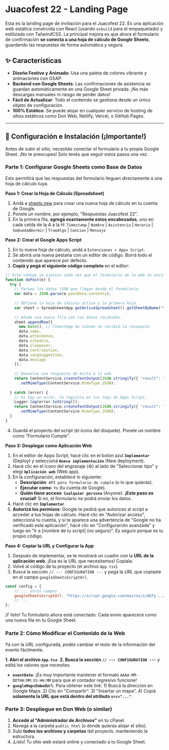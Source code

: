 # Juacofest 22 - Landing Page

Esta es la landing page de invitación para el Juacofest 22. Es una aplicación web estática construida con React (usando `esbuild` para el empaquetado) y estilizada con TailwindCSS. La principal mejora es que ahora el formulario de confirmación **se conecta a una hoja de cálculo de Google Sheets**, guardando las respuestas de forma automática y segura.

## ✨ Características

- **Diseño Festivo y Animado**: Usa una paleta de colores vibrante y animaciones con GSAP.
- **Backend con Google Sheets**: Las confirmaciones de asistencia se guardan automáticamente en una Google Sheet privada. ¡No más descargas manuales ni riesgo de perder datos!
- **Fácil de Actualizar**: Todo el contenido se gestiona desde un único objeto de configuración.
- **100% Estático**: Se puede alojar en cualquier servicio de hosting de sitios estáticos como Don Web, Netlify, Vercel, o GitHub Pages.

---

## 🔧 Configuración e Instalación (¡Importante!)

Antes de subir el sitio, necesitás conectar el formulario a tu propia Google Sheet. ¡No te preocupes! Solo tenés que seguir estos pasos una vez.

### Parte 1: Configurar Google Sheets como Base de Datos

Esto permitirá que las respuestas del formulario lleguen directamente a una hoja de cálculo tuya.

**Paso 1: Crear la Hoja de Cálculo (Spreadsheet)**
1.  Andá a [sheets.new](https://sheets.new) para crear una nueva hoja de cálculo en tu cuenta de Google.
2.  Ponele un nombre, por ejemplo, "Respuestas Juacofest 22".
3.  En la primera fila, **agregá exactamente estos encabezados**, uno en cada celda de la A a la H:
    `Timestamp` | `Nombre` | `Asistencia` | `Horario` | `SeQuedaADormir` | `TraeAlgo` | `Cancion` | `Mensaje`

**Paso 2: Crear el Google Apps Script**
1.  En tu nueva hoja de cálculo, andá a `Extensiones > Apps Script`.
2.  Se abrirá una nueva pestaña con un editor de código. Borrá todo el contenido que aparece por defecto.
3.  **Copiá y pegá el siguiente código completo** en el editor:

```javascript
// Este código se ejecuta cada vez que el formulario de la web se envía.
function doPost(e) {
  try {
    // Parsea los datos JSON que llegan desde el formulario.
    var data = JSON.parse(e.postData.contents);
    
    // Obtiene la hoja de cálculo activa y la primera hoja.
    var sheet = SpreadsheetApp.getActiveSpreadsheet().getSheetByName("Sheet1"); // Asegurate que el nombre de la hoja sea "Sheet1" o cambialo acá.
    
    // Añade una nueva fila con los datos recibidos.
    sheet.appendRow([
      new Date(), // Timestamp de cuándo se recibió la respuesta
      data.name,
      data.attendance,
      data.schedule,
      data.sleepover,
      data.contribution,
      data.songSuggestion,
      data.message
    ]);
    
    // Devuelve una respuesta de éxito a la web.
    return ContentService.createTextOutput(JSON.stringify({ "result": "success" }))
      .setMimeType(ContentService.MimeType.JSON);
      
  } catch (error) {
    // Si hay un error, lo registra en los logs de Apps Script.
    Logger.log(error.toString());
    return ContentService.createTextOutput(JSON.stringify({ "result": "error", "error": error.toString() }))
      .setMimeType(ContentService.MimeType.JSON);
  }
}
```

4.  Guardá el proyecto del script (el ícono del disquete). Ponele un nombre como "Formulario Cumple".

**Paso 3: Desplegar como Aplicación Web**
1.  En el editor de Apps Script, hacé clic en el botón azul **`Implementar`** (Deploy) y seleccioná **`Nueva implementación`** (New deployment).
2.  Hacé clic en el ícono del engranaje (⚙️) al lado de "Seleccionar tipo" y elegí **`Aplicación web`** (Web app).
3.  En la configuración, establecé lo siguiente:
    *   **Descripción**: `API para formulario de cumple` (o lo que quieras).
    *   **Ejecutar como**: `Yo` (tu cuenta de Google).
    *   **Quién tiene acceso**: **`Cualquier persona`** (Anyone). **¡Este paso es crucial!** Si no, el formulario no podrá enviar los datos.
4.  Hacé clic en **`Implementar`**.
5.  **Autorizá los permisos**: Google te pedirá que autorices al script a acceder a tus hojas de cálculo. Hacé clic en "Autorizar acceso", seleccioná tu cuenta, y si te aparece una advertencia de "Google no ha verificado esta aplicación", hacé clic en "Configuración avanzada" y luego en "Ir a [nombre de tu script] (no seguro)". Es seguro porque es tu propio código.

**Paso 4: Copiar la URL y Configurar la App**
1.  Después de implementar, se te mostrará un cuadro con la **URL de la aplicación web**. ¡Esa es la URL que necesitamos! Copiala.
2.  Volvé al código de tu proyecto (el archivo `App.tsx`).
3.  Buscá la sección `// --- CONFIGURATION ---` y pegá la URL que copiaste en el campo `googleSheetsScriptUrl`.

```javascript
const config = {
    // ... otros campos
    googleSheetsScriptUrl: "https://script.google.com/macros/s/AKfy.../exec", // <-- ACÁ VA TU URL
    // ...
};
```

¡Y listo! Tu formulario ahora está conectado. Cada envío aparecerá como una nueva fila en tu Google Sheet.

### Parte 2: Cómo Modificar el Contenido de la Web

Ya con la URL configurada, podés cambiar el resto de la información del evento fácilmente.

**1. Abrí el archivo `App.tsx`**.
**2. Buscá la sección `// --- CONFIGURATION ---`** y editá los valores que necesites.
- **`eventDate`**: ¡Es muy importante mantener el formato `AAAA-MM-DDTHH:MM:SS-HH:MM` para que el contador regresivo funcione!
- **`googleMapsEmbedUrl`**: Para obtener este link: 1) Buscá la dirección en Google Maps. 2) Clic en "Compartir". 3) "Insertar un mapa". 4) Copiá **solamente la URL que está dentro del atributo `src="..."`**.

### Parte 3: Despliegue en Don Web (o similar)

1.  **Accedé al "Administrador de Archivos"** en tu cPanel.
2.  Navegá a la carpeta `public_html` (o donde quieras alojar el sitio).
3.  Subí **todos los archivos y carpetas** del proyecto, manteniendo la estructura.
4.  ¡Listo! Tu sitio web estará online y conectado a tu Google Sheet.
